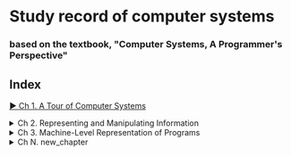 # Study record of computer systems
### based on the textbook, "Computer Systems, A Programmer's Perspective"

## Index

<a href="https://github.com/JoonHyeok-hozy-Kim/computer_systems_study/blob/main/contents/ch_01/note.md">▶ Ch 1. A Tour of Computer Systems</a>

<details>
<summary>Ch 2. Representing and Manipulating Information</summary>
<p>

|Sub Chapter |Keywords|
|:-----------|:-------|
|[2.1 Information Storage](https://github.com/JoonHyeok-hozy-Kim/computer_systems_study/blob/main/contents/ch_02/notes/01.md)| words; data size; addressing; byte ordering; little endian; big endian; bi endian; boolean; bit-level operations; in-place swap; bit-masking; logical operations; shift operations; logical right shift; arithmetic right shift;|
|[2.2 Integer Representations](https://github.com/JoonHyeok-hozy-Kim/computer_systems_study/blob/main/contents/ch_02/notes/02.md)| integral data types; unsigned encodings; bijection; two's-complement encodings; zero extension; sign extension; truncation;|
|[2.3 Integer Arithmetic](https://github.com/JoonHyeok-hozy-Kim/computer_systems_study/blob/main/contents/ch_02/notes/03.md)| unsigned addition; modular addition; overflow; abelian group; additive inverse; two's-complement addition; positive overflow; negative overflow; two's-complement negation; -x = ~x + 1; two's-complement multiplication; multiplication by constants; dividing by powers of two;|
|[2.4 Floating Point](https://github.com/JoonHyeok-hozy-Kim/computer_systems_study/blob/main/contents/ch_02/notes/04.md)| fractional binary numbers; binary point; IEEE floating-point standard; single precision format; double precision format; exponent part; fractional binary part; significand(정수부); normalized value; implied leading one(1); denormalized value; special value; gradual underflow; Not a Number(NaN); round-to-even; round-toward-zero; round-down; round-up; floating-point addition; floating-point multiplication; float data type; double data type; long double data type(C99); casting between float/double and int;|
* [Practice Problems](https://github.com/JoonHyeok-hozy-Kim/computer_systems_study/blob/main/contents/ch_02/problems/practice_problems.md)
* [Homework Problems](https://github.com/JoonHyeok-hozy-Kim/computer_systems_study/blob/main/contents/ch_02/problems/hw_problems.md)  

</p>   
</details>

<details>
<summary>Ch 3. Machine-Level Representation of Programs</summary>
<p>

|Sub Chapter |Keywords|
|:-----------|:-------|
|[3.1 A Historical Perspective](https://github.com/JoonHyeok-hozy-Kim/computer_systems_study/blob/main/contents/ch_03/notes/01.md)|8086; 80286; i386; i486; Pentium; Core 2; Core i7; IA32; x86-64;|
|[3.2 Program Encodings](https://github.com/JoonHyeok-hozy-Kim/computer_systems_study/blob/main/contents/ch_03/notes/02.md)|machine-level code; instruction set architecture(ISA); program counter(IA32); integer register file; condition code registers; floating-point registers; program memory; gcc; disassembler; optimization; ATT assembly-format; Intel assembly-format;|
|[3.3 Data Types](https://github.com/JoonHyeok-hozy-Kim/computer_systems_study/blob/main/contents/ch_03/notes/03.md)|data types; words; double words; quad words; extended-precision; assembly-code suffix;|
|[3.4 Accessing Information](https://github.com/JoonHyeok-hozy-Kim/computer_systems_study/blob/main/contents/ch_03/notes/04.md)|register; operands; immediate; memory reference; effective address; addressing modes; immediate offset; base register; index register; scale factor; data movement instruction; instruction class; program stack;|
|[3.5 Arithmetic and Logical Operations](https://github.com/JoonHyeok-hozy-Kim/computer_systems_study/blob/main/contents/ch_03/notes/05.md)|leal(load effect address); leal; unary operation; incl; decl; binary operation; add; sub; imul; shift operation; sal; shl; sar; shr; "xor" vs "mov 0"; full 64-bit product of two 32-bit numbers; mull; imull; integer division; idvl; cltd;|
|[3.6 Control](https://github.com/JoonHyeok-hozy-Kim/computer_systems_study/blob/main/contents/ch_03/notes/06.md)|condition code; carry flag; zero flag; sign flag; overflow flag; comparison instructions (CMP); test instructions (TEST); SET Instructions; jump instruction; label; direct jump; indirect jump; encodings for jump; PC relative (Program Counter Relative); goto code; do-while loop; while loop; for loop; conditional transfer of control; conditional transfer of data; conditional move; switch statement; jump table; rodata(Read Only Data);|
|[3.7 Procedures](https://github.com/JoonHyeok-hozy-Kim/computer_systems_study/blob/main/contents/ch_03/notes/07.md)||


* [Practice Problems](https://github.com/JoonHyeok-hozy-Kim/computer_systems_study/blob/main/contents/ch_03/problems/practice_problems.md)
* [Homework Problems](https://github.com/JoonHyeok-hozy-Kim/computer_systems_study/blob/main/contents/ch_03/problems/hw_problems.md)   

</p>   
</details>


<details>
<summary>Ch N. new_chapter </summary>
<p>
|Sub Chapter |Keywords|
|:-----------|:-------|
|[N.1 sub_chapter](https://github.com/JoonHyeok-hozy-Kim/computer_systems_study/blob/main/contents/ch_03/notes/01.md)||
|||
|||
|||
</p>   
</details>

